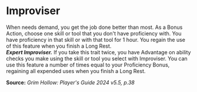 # Improviser

When needs demand, you get the job done better than most. As a Bonus Action, choose one skill or tool that you don't have proficiency with. You have proficiency in that skill or with that tool for 1 hour. You regain the use of this feature when you finish a Long Rest.  
***Expert Improviser.*** If you take this trait twice, you have Advantage on ability checks you make using the skill or tool you select with Improviser. You can use this feature a number of times equal to your Proficiency Bonus, regaining all expended uses when you finish a Long Rest.

**Source:** *Grim Hollow: Player's Guide 2024 v5.5, p.38*